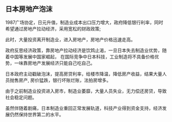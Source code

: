## 日本房地产泡沫

1987广场协定，日元升值，制造业成本出口压力增大，政府降低银行利率，同时希望通过房地产拉动经济，采用宽松的财政政策;

此时，大量投资离开制造业，进入房地产，房地产价格迅速走高。

政府反思经济政策，靠房地产拉动经济是饮鸩止渴，一旦日本失去制造业优势，随着中国等发展中国家崛起，
在国际竞争中日本科技，工业制造将不具备价格优势，一味靠房地产发展经济只能自己吃自己。

日本政府主动戳破泡沫，提高房贷利率，给楼市降温，降低房产收益，结果大量人员抛售房产, 房价猛跌，银行坏账烂账，法拍房增多。

由于之前制造业投资进入房市，制造业萎靡，大量人员失业，无力偿还房贷，导致社会稳定问题。

虽然伴随着剧痛，日本制造业重回正常发展轨道，科技产业得到资金支持，经济发展仍然保持世界第二的水平。
